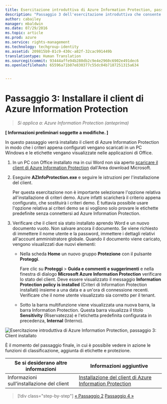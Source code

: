```yaml
---
title: Esercitazione introduttiva di Azure Information Protection, passaggio 3 | Azure Rights Management
description: "Passaggio 3 dell'esercitazione introduttiva che consente di provare rapidamente Microsoft Azure Information Protection nell'organizzazione. L'esercitazione è articolata in 4 passaggi, eseguibili in meno di 15 minuti."
author: cabailey
manager: mbaldwin
ms.date: 07/29/2016
ms.topic: article
ms.prod: azure
ms.service: rights-management
ms.technology: techgroup-identity
ms.assetid: 209815b9-81c9-430c-a82f-32cac991449b
translationtype: Human Translation
ms.sourcegitcommit: 93444affe94b280db2c9e4e2960c6902e491dec6
ms.openlocfilehash: 65596a71b07e830377c55dc04b7187251315a634


---
```


# Passaggio 3: Installare il client di Azure Information Protection 

>*Si applica a: Azure Information Protection (anteprima)*

**[ Informazioni preliminari soggette a modifiche. ]**

In questo passaggio verrà installato il client di Azure Information Protection in modo che i criteri appena configurati vengano scaricati in un PC Windows e le etichette vengano visualizzate nelle applicazioni di Office. 

1. In un PC con Office installato ma in cui Word non sia aperto [scaricare il client di Azure Information Protection](https://www.microsoft.com/en-us/download/details.aspx?id=53018) dall'Area download Microsoft. 

2. Eseguire **AZInfoProtection.exe** e seguire le istruzioni per l'installazione del client.

    Per questa esercitazione non è importante selezionare l'opzione relativa all'installazione di criteri demo. Azure infatti scaricherà il criterio appena configurato, che sostituirà i criteri demo. È tuttavia possibile usare l'opzione relativa ai criteri demo se si vogliono solo provare le etichette predefinite senza connettersi ad Azure Information Protection. 

3. Verificare che il client sia stato installato aprendo Word e un nuovo documento vuoto. Non salvare ancora il documento. Se viene richiesto di immettere il nome utente e la password, immettere i dettagli relativi all'account amministratore globale. Quando il documento viene caricato, vengono visualizzati due nuovi elementi:

    - Nella scheda **Home** un nuovo gruppo **Protezione** con il pulsante **Proteggi**.

        Fare clic su **Proteggi** > **Guida e commenti e suggerimenti** e nella finestra di dialogo **Microsoft Azure Information Protection** verificare lo stato del client. Deve essere visualizzato il messaggio **Information Protection policy is installed** (Criteri di Information Protection installati) insieme a una data e a un'ora di connessione recenti. Verificare che il nome utente visualizzato sia corretto per il tenant.

    - Sotto la barra multifunzione viene visualizzata una nuova barra, la barra Information Protection. Questa barra visualizza il titolo **Sensitivity** (Riservatezza) e l'etichetta predefinita configurata in precedenza, **Internal** (Interno). 


![Esercitazione introduttiva di Azure Information Protection, passaggio 3: Client installato](../media/word2013-callouts.png)

È il momento del passaggio finale, in cui è possibile vedere in azione le funzioni di classificazione, aggiunta di etichette e protezione.

|Se si desiderano altre informazioni|Informazioni aggiuntive|
|--------------------------------|--------------------------|
|Informazioni sull'installazione del client|[Installazione del client di Azure Information Protection](info-protect-client.md)|


>[!div class="step-by-step"]
[&#171; Passaggio 2](infoprotect-tutorial-step2.md)
[Passaggio 4 &#187;](infoprotect-tutorial-step4.md)


<!--HONumber=Jul16_HO5-->


